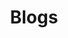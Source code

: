 ---
title: "Blogs"
description: "Latest Updates on Artificial Intelligence and Data Science"
slug: "blogs"
image: "b2.png"
style:
    background: "#e83131"
    color: "#0f0f0f"
---
